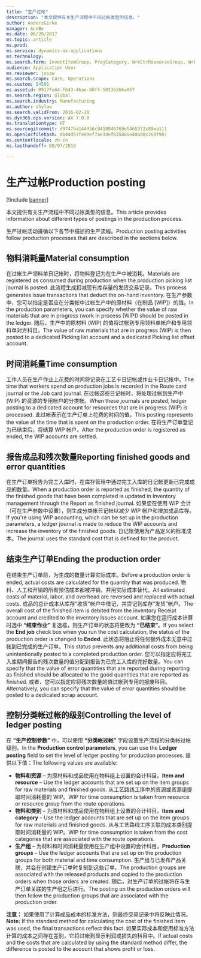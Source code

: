 ```yaml
---
title: "生产过帐"
description: "本文提供有关生产流程中不同过帐类型的信息。"
author: AndersGirke
manager: AnnBe
ms.date: 06/20/2017
ms.topic: article
ms.prod: 
ms.service: dynamics-ax-applications
ms.technology: 
ms.search.form: InventItemGroup, ProjCategory, WrkCtrResourceGroup, WrkCtrTable
audience: Application User
ms.reviewer: josaw
ms.search.scope: Core, Operations
ms.custom: 54591
ms.assetid: 0917fe64-f643-46ae-98ff-5013b266a067
ms.search.region: Global
ms.search.industry: Manufacturing
ms.author: shylaw
ms.search.validFrom: 2016-02-28
ms.dyn365.ops.version: AX 7.0.0
ms.translationtype: HT
ms.sourcegitcommit: d9747ba144d56c9410846769e5465372c89ea111
ms.openlocfilehash: 0b44d57fe89ef7ae3def835865e4da80c260f907
ms.contentlocale: zh-cn
ms.lasthandoff: 08/07/2018

---
```


# <a name="production-posting"></a><span data-ttu-id="b2bfa-103">生产过帐</span><span class="sxs-lookup"><span data-stu-id="b2bfa-103">Production posting</span></span>

[!include [banner](../includes/banner.md)]

<span data-ttu-id="b2bfa-104">本文提供有关生产流程中不同过帐类型的信息。</span><span class="sxs-lookup"><span data-stu-id="b2bfa-104">This article provides information about different types of postings in the production process.</span></span>

<span data-ttu-id="b2bfa-105">生产过帐活动遵循以下各节中描述的生产流程。</span><span class="sxs-lookup"><span data-stu-id="b2bfa-105">Production posting activities follow production processes that are described in the sections below.</span></span>

## <a name="material-consumption"></a><span data-ttu-id="b2bfa-106">物料消耗量</span><span class="sxs-lookup"><span data-stu-id="b2bfa-106">Material consumption</span></span>
<span data-ttu-id="b2bfa-107">在过帐生产领料单日记帐时，将物料登记为在生产中被消耗。</span><span class="sxs-lookup"><span data-stu-id="b2bfa-107">Materials are registered as consumed during production when the production picking list journal is posted.</span></span> <span data-ttu-id="b2bfa-108">此流程生成扣减现有库存量的发货交易记录。</span><span class="sxs-lookup"><span data-stu-id="b2bfa-108">This process generates issue transactions that deduct the on-hand inventory.</span></span> <span data-ttu-id="b2bfa-109">在生产参数中，您可以指定是否应在分类帐中过帐生产中的原材料（在制品 \[WIP\]）的值。</span><span class="sxs-lookup"><span data-stu-id="b2bfa-109">In the production parameters, you can specify whether the value of raw materials that are in progress (work in process \[WIP\]) should be posted in the ledger.</span></span> <span data-ttu-id="b2bfa-110">随后，生产中的原材料 (WIP) 的值将过帐到专用领料单帐户和专用领料单对方科目。</span><span class="sxs-lookup"><span data-stu-id="b2bfa-110">The value of raw materials that are in progress (WIP) is then posted to a dedicated Picking list account and a dedicated Picking list offset account.</span></span>

## <a name="time-consumption"></a><span data-ttu-id="b2bfa-111">时间消耗量</span><span class="sxs-lookup"><span data-stu-id="b2bfa-111">Time consumption</span></span>
<span data-ttu-id="b2bfa-112">工作人员在生产作业上花费的时间将记录在工艺卡日记帐或作业卡日记帐中。</span><span class="sxs-lookup"><span data-stu-id="b2bfa-112">The time that workers spend on production jobs is recorded in the Route card journal or the Job card journal.</span></span> <span data-ttu-id="b2bfa-113">在过帐这些日记帐时，将处理过帐到生产中 (WIP) 的资源的专用帐户的分类帐。</span><span class="sxs-lookup"><span data-stu-id="b2bfa-113">When these journals are posted, ledger posting to a dedicated account for resources that are in progress (WIP) is processed.</span></span> <span data-ttu-id="b2bfa-114">此过帐表示在生产订单上花费的时间的值。</span><span class="sxs-lookup"><span data-stu-id="b2bfa-114">This posting represents the value of the time that is spent on the production order.</span></span> <span data-ttu-id="b2bfa-115">在将生产订单登记为已结束后，将结算 WIP 帐户。</span><span class="sxs-lookup"><span data-stu-id="b2bfa-115">After the production order is registered as ended, the WIP accounts are settled.</span></span>

## <a name="reporting-finished-goods-and-error-quantities"></a><span data-ttu-id="b2bfa-116">报告成品和残次数量</span><span class="sxs-lookup"><span data-stu-id="b2bfa-116">Reporting finished goods and error quantities</span></span>
<span data-ttu-id="b2bfa-117">在生产订单报告为完工入库时，在库存管理中通过完工入库的日记帐更新已完成成品的数量。</span><span class="sxs-lookup"><span data-stu-id="b2bfa-117">When a production order is reported as finished, the quantity of the finished goods that have been completed is updated in Inventory management through the Report as finished journal.</span></span> <span data-ttu-id="b2bfa-118">如果您在使用 WIP 会计（可在生产参数中设置），则生成分类帐日记帐以减少 WIP 帐户和增加成品库存。</span><span class="sxs-lookup"><span data-stu-id="b2bfa-118">If you're using WIP accounting, which can be set up in the production parameters, a ledger journal is made to reduce the WIP accounts and increase the inventory of the finished goods.</span></span> <span data-ttu-id="b2bfa-119">日记帐使用为产品定义的标准成本。</span><span class="sxs-lookup"><span data-stu-id="b2bfa-119">The journal uses the standard cost that is defined for the product.</span></span>

## <a name="ending-the-production-order"></a><span data-ttu-id="b2bfa-120">结束生产订单</span><span class="sxs-lookup"><span data-stu-id="b2bfa-120">Ending the production order</span></span>
<span data-ttu-id="b2bfa-121">在结束生产订单前，为生成的数量计算实际成本。</span><span class="sxs-lookup"><span data-stu-id="b2bfa-121">Before a production order is ended, actual costs are calculated for the quantity that was produced.</span></span> <span data-ttu-id="b2bfa-122">物料、人工和开销的所有预估成本都被冲销，并用实际成本替代。</span><span class="sxs-lookup"><span data-stu-id="b2bfa-122">All estimated costs of material, labor, and overhead are reversed and replaced with actual costs.</span></span> <span data-ttu-id="b2bfa-123">成品的总计成本从库存“收货”帐户中借记，并贷记到库存“发货”帐户。</span><span class="sxs-lookup"><span data-stu-id="b2bfa-123">The overall cost of the finished item is debited from the inventory Receipt account and credited to the inventory Issues account.</span></span> <span data-ttu-id="b2bfa-124">如果您在运行成本计算时选中 **“结束作业”** 复选框，则生产订单的状态将更改为 **“已结束”**。</span><span class="sxs-lookup"><span data-stu-id="b2bfa-124">If you select the **End job** check box when you run the cost calculation, the status of the production order is changed to **Ended**.</span></span> <span data-ttu-id="b2bfa-125">此状态将阻止将任何额外成本无意中过帐到已完成的生产订单。</span><span class="sxs-lookup"><span data-stu-id="b2bfa-125">This status prevents any additional costs from being unintentionally posted to a completed production order.</span></span> <span data-ttu-id="b2bfa-126">您可以指定应将完工入库期间报告的残次数量的值分配到报告为已完工入库的完好数量。</span><span class="sxs-lookup"><span data-stu-id="b2bfa-126">You can specify that the value of error quantities that are reported during reporting as finished should be allocated to the good quantities that are reported as finished.</span></span> <span data-ttu-id="b2bfa-127">或者，您可以指定应将残次数量的值过帐到专用的报废科目。</span><span class="sxs-lookup"><span data-stu-id="b2bfa-127">Alternatively, you can specify that the value of error quantities should be posted to a dedicated scrap account.</span></span>

## <a name="controlling-the-level-of-ledger-posting"></a><span data-ttu-id="b2bfa-128">控制分类帐过帐的级别</span><span class="sxs-lookup"><span data-stu-id="b2bfa-128">Controlling the level of ledger posting</span></span>
<span data-ttu-id="b2bfa-129">在 **“生产控制参数”** 中，可以使用 **“分类帐过帐”** 字段设置生产流程的分类帐过帐级别。</span><span class="sxs-lookup"><span data-stu-id="b2bfa-129">In the **Production control parameters**, you can use the **Ledger posting** field to set the level of ledger posting for production processes.</span></span> <span data-ttu-id="b2bfa-130">提供以下值：</span><span class="sxs-lookup"><span data-stu-id="b2bfa-130">The following values are available:</span></span>

-   <span data-ttu-id="b2bfa-131">**物料和资源** – 为原材料和成品使用在物料组上设置的会计科目。</span><span class="sxs-lookup"><span data-stu-id="b2bfa-131">**Item and resource** – Use the ledger accounts that are set up on the item groups for raw materials and finished goods.</span></span> <span data-ttu-id="b2bfa-132">从工艺路线工序中的资源或资源组提取时间消耗量的 WIP。</span><span class="sxs-lookup"><span data-stu-id="b2bfa-132">WIP for time consumption is taken from resource or resource group from the route operations.</span></span>
-   <span data-ttu-id="b2bfa-133">**物料和类别** – 为原材料和成品使用在物料组上设置的会计科目。</span><span class="sxs-lookup"><span data-stu-id="b2bfa-133">**Item and category** – Use the ledger accounts that are set up on the item groups for raw materials and finished goods.</span></span> <span data-ttu-id="b2bfa-134">从与工艺路线工序关联的成本类别提取时间消耗量的 WIP。</span><span class="sxs-lookup"><span data-stu-id="b2bfa-134">WIP for time consumption is taken from the cost categories that are associated with the route operations.</span></span>
-   <span data-ttu-id="b2bfa-135">**生产组** – 为材料和时间消耗量使用在生产组中设置的会计科目。</span><span class="sxs-lookup"><span data-stu-id="b2bfa-135">**Production groups** – Use the ledger accounts that are set up on the production groups for both material and time consumption.</span></span> <span data-ttu-id="b2bfa-136">生产组与已发布产品关联，并会在创建生产订单时复制到这些订单。</span><span class="sxs-lookup"><span data-stu-id="b2bfa-136">The production groups are associated with the released products and copied to the production orders when those orders are created.</span></span> <span data-ttu-id="b2bfa-137">随后，对生产订单的过帐将在与生产订单关联的生产组之后进行。</span><span class="sxs-lookup"><span data-stu-id="b2bfa-137">The posting on the production orders will then follow the production groups that are associated with the production order.</span></span>

<span data-ttu-id="b2bfa-138">**注意：** 如果使用了计算成品成本的标准方法，则最终交易记录中将反映此情况。</span><span class="sxs-lookup"><span data-stu-id="b2bfa-138">**Note:** If the standard method for calculating the cost of the finished item was used, the final transactions reflect this fact.</span></span> <span data-ttu-id="b2bfa-139">如果实际成本和使用标准方法计算的成本之间存在差别，它将过帐到显示利润或损失的科目中。</span><span class="sxs-lookup"><span data-stu-id="b2bfa-139">If actual costs and the costs that are calculated by using the standard method differ, the difference is posted to the account that shows profit or loss.</span></span>




